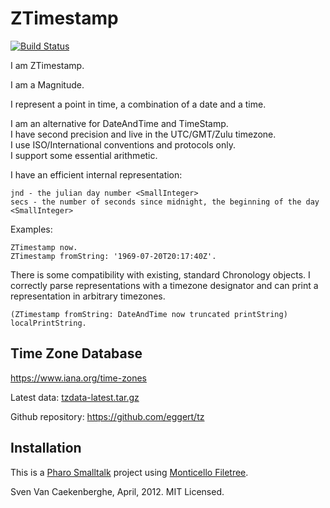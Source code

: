 # ZTimestamp

[![Build Status](https://travis-ci.org/svenvc/ztimestamp.svg?branch=master)](https://travis-ci.org/svenvc/ztimestamp)

I am ZTimestamp.


I am a Magnitude.


I represent a point in time, a combination of a date and a time.


I am an alternative for DateAndTime and TimeStamp.  
I have second precision and live in the UTC/GMT/Zulu timezone.  
I use ISO/International conventions and protocols only.   
I support some essential arithmetic.  

I have an efficient internal representation:

	jnd - the julian day number <SmallInteger>
	secs - the number of seconds since midnight, the beginning of the day <SmallInteger>

Examples:

	ZTimestamp now.
	ZTimestamp fromString: '1969-07-20T20:17:40Z'.

There is some compatibility with existing, standard Chronology objects.
I correctly parse representations with a timezone designator
and can print a representation in arbitrary timezones. 

	(ZTimestamp fromString: DateAndTime now truncated printString) localPrintString.

## Time Zone Database
https://www.iana.org/time-zones

Latest data: [tzdata-latest.tar.gz](https://www.iana.org/time-zones/repository/tzdata-latest.tar.gz)

Github repository: https://github.com/eggert/tz


## Installation

This is a [Pharo Smalltalk](http://wwww.pharo.st) project 
using [Monticello Filetree](https://github.com/dalehenrich/filetree).

Sven Van Caekenberghe, April, 2012. MIT Licensed.
